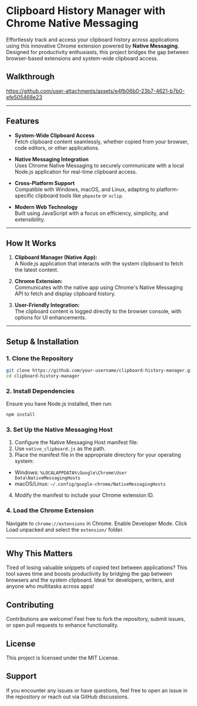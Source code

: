 # **Clipboard History Manager with Chrome Native Messaging**

Effortlessly track and access your clipboard history across applications using this innovative Chrome extension powered by **Native Messaging**. Designed for productivity enthusiasts, this project bridges the gap between browser-based extensions and system-wide clipboard access.

## **Walkthrough**

https://github.com/user-attachments/assets/e4fb06b0-23b7-4621-b7b0-efe505468e23



---

## **Features**
- **System-Wide Clipboard Access**  
  Fetch clipboard content seamlessly, whether copied from your browser, code editors, or other applications.
  
- **Native Messaging Integration**  
  Uses Chrome Native Messaging to securely communicate with a local Node.js application for real-time clipboard access.

- **Cross-Platform Support**  
  Compatible with Windows, macOS, and Linux, adapting to platform-specific clipboard tools like `pbpaste` or `xclip`.

- **Modern Web Technology**  
  Built using JavaScript with a focus on efficiency, simplicity, and extensibility.

---

## **How It Works**
1. **Clipboard Manager (Native App):**  
   A Node.js application that interacts with the system clipboard to fetch the latest content.

2. **Chrome Extension:**  
   Communicates with the native app using Chrome's Native Messaging API to fetch and display clipboard history.

3. **User-Friendly Integration:**  
   The clipboard content is logged directly to the browser console, with options for UI enhancements.

---

## **Setup & Installation**

### **1. Clone the Repository**

```bash
git clone https://github.com/your-username/clipboard-history-manager.git
cd clipboard-history-manager
```
### **2. Install Dependencies**
Ensure you have Node.js installed, then run:

```bash
npm install
```

### **3. Set Up the Native Messaging Host**

1. Configure the Native Messaging Host manifest file:
2. Use `native_clipboard.js` as the path.
3. Place the manifest file in the appropriate directory for your operating system:

- Windows: `%LOCALAPPDATA%\Google\Chrome\User Data\NativeMessagingHosts`
- macOS/Linux: `~/.config/google-chrome/NativeMessagingHosts`

4. Modify the manifest to include your Chrome extension ID.

### **4. Load the Chrome Extension**

Navigate to `chrome://extensions` in Chrome.
Enable Developer Mode.
Click Load unpacked and select the `extension/` folder.

---

## Why This Matters

Tired of losing valuable snippets of copied text between applications? This tool saves time and boosts productivity by bridging the gap between browsers and the system clipboard. Ideal for developers, writers, and anyone who multitasks across apps!

## Contributing

Contributions are welcome! Feel free to fork the repository, submit issues, or open pull requests to enhance functionality.

## License

This project is licensed under the MIT License.

## Support

If you encounter any issues or have questions, feel free to open an issue in the repository or reach out via GitHub discussions.







